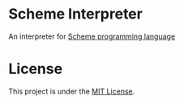 # Scheme Interpreter
An interpreter for [Scheme programming language](https://en.wikipedia.org/wiki/Scheme_(programming_language))

# License
This project is under the [MIT License](./LICENSE).

